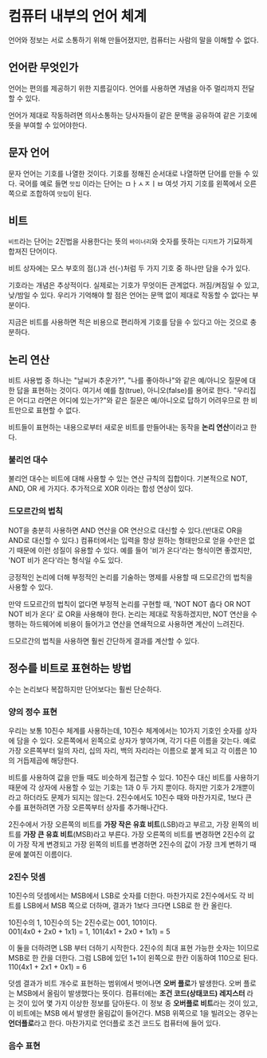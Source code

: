 # 컴퓨터 내부의 언어 체계

언어와 정보는 서로 소통하기 위해 만들어졌지만, 컴퓨터는 사람의 말을 이해할 수 없다.

## 언어란 무엇인가
언어는 편의를 제공하기 위한 지름길이다.
언어를 사용하면 개념을 아주 멀리까지 전달할 수 있다.

언어가 제대로 작동하려면 의사소통하는 당사자들이 같은 문맥을 공유하여 같은 기호에 뜻을 부여할 수 있어야한다.

## 문자 언어
문자 언어는 기호를 나열한 것이다.
기호를 정해진 순서대로 나열하면 단어를 만들 수 있다.
국어를 예로 들면 `맛집` 이라는 단어는 ㅁㅏㅅㅈㅣㅂ 여섯 가지 기호를 왼쪽에서 오른쪽으로 조합하여 `맛집`이 된다.

## 비트
`비트`라는 단어는 2진법을 사용한다는 뜻의 `바이너리`와 숫자를 뜻하는 `디지트`가 기묘하게 합져진 단어이다.

비트 상자에는 모스 부호의 점(.)과 선(-)처럼 두 가지 기호 중 하나만 담을 수가 있다.

기호라는 개념은 추상적이다. 실제로는 기호가 무엇이든 관계없다. 꺼짐/켜짐일 수 있고, 낮/밤일 수 있다. 우리가 기억해야 할 점은 언어는 문맥 없이 제대로 작동할 수 없다는 부분이다.

지금은 비트를 사용하면 적은 비용으로 편리하게 기호를 담을 수 있다고 아는 것으로 충분하다.

## 논리 연산
비트 사용법 중 하나는 "날씨가 추운가?", "나를 좋아하나"와 같은 예/아니오 질문에 대한 답을 표현하는 것이다. 여기서 예를 참(true), 아니오(false)를 용어로 한다.
"우리집은 어디고 라면은 어디에 있는가?"와 같은 질문은 예/아니오로 답하기 어려우므로 한 비트만으로 표현할 수 없다.

비트들이 표현하는 내용으로부터 새로운 비트를 만들어내는 동작을 **논리 연산**이라고 한다.

### 불리언 대수
불리언 대수는 비트에 대해 사용할 수 있는 연산 규칙의 집합이다.
기본적으로 NOT, AND, OR 세 가지다. 추가적으로 XOR 이라는 합성 연상이 있다.

### 드모르간의 법칙
NOT을 충분히 사용하면 AND 연산을 OR 연산으로 대신할 수 있다.(반대로 OR을 AND로 대신할 수 있다.)
컴퓨터에서는 입력을 항상 원하는 형태만으로 얻을 수만은 없기 때문에 이런 성질이 유용할 수 있다.
예를 들어 '비가 온다'라는 형식이면 좋겠지만, 'NOT 비가 온다'라는 형식일 수도 있다.

긍정적인 논리에 더해 부정적인 논리를 기술하는 명제를 사용할 때 드모르간의 법칙을 사용할 수 있다.

만약 드모르간의 법칙이 없다면 부정적 논리를 구현할 때, 'NOT NOT 춥다 OR NOT NOT 비가 온다' 로 OR을 사용해야 한다.
논리는 제대로 작동하겠지만, NOT 연산을 수행하는 하드웨어에 비용이 들어가고 연산을 연쇄적으로 사용하면 계산이 느려진다.

드모르간의 법칙을 사용하면 훨씬 간단하게 결과를 계산할 수 있다.

## 정수를 비트로 표현하는 방법
수는 논리보다 복잡하지만 단어보다는 훨씬 단순하다.

### 양의 정수 표현
우리는 보통 10진수 체계를 사용하는데, 10진수 체계에서는 10가지 기호인 숫자를 상자에 담을 수 있다.
오른쪽에서 왼쪽으로 상자가 쌓여가며, 각기 다른 이름을 갖는다.
예로 가장 오른쪽부터 일의 자리, 십의 자리, 백의 자리라는 이름으로 붙게 되고 각 이름은 10의 거듭제곱에 해당한다.

비트를 사용하여 값을 만들 때도 비슷하게 접근할 수 있다. 10진수 대신 비트를 사용하기 때문에 각 상자에 사용할 수 있는 기호는 1과 0 두 가지 뿐이다.
하지만 기호가 2개뿐이라고 하더라도 문제가 되지는 않는다. 
2진수에서도 10진수 때와 마찬가지로, 1보다 큰 수를 표현하려면 가장 오른쪽부터 상자를 추가해나간다.

2진수에서 가장 오른쪽의 비트를 **가장 작은 유효 비트**(LSB)라고 부르고, 가장 왼쪽의 비트를 **가장 큰 유효 비트**(MSB)라고 부른다.
가장 오른쪽의 비트를 변경하면 2진수의 값이 가장 작게 변경되고 가장 왼쪽의 비트를 변경하면 2진수의 값이 가장 크게 변하기 때문에 붙여진 이름이다.

### 2진수 덧셈
10진수의 덧셈에서는 MSB에서 LSB로 숫자를 더한다.
마찬가지로 2진수에서도 각 비트를 LSB에서 MSB 쪽으로 더하며, 결과가 1보다 크다면 LSB로 한 칸 올린다.

10진수의 1, 10진수의 5는 2진수로는 001, 101이다.<br/>
001(4x0 + 2x0 + 1x1) = 1, 101(4x1 + 2x0 + 1x1) = 5

이 둘을 더하려면 LSB 부터 더하기 시작한다.
2진수의 최대 표현 가능한 숫자는 1이므로 MSB로 한 칸을 더한다.
그럼 LSB에 있던 1+1이 왼쪽으로 한칸 이동하여 110으로 된다.
110(4x1 + 2x1 + 0x1) = 6

덧셈 결과가 비트 개수로 표현하는 범위에서 벗어나면 **오버 플로**가 발생한다.
오버 플로는 MSB에서 올림이 발생했다는 뜻이다.
컴퓨터에는 **조건 코드(상태코드) 레지스터** 라는 것이 있어 몇 가지 이상한 정보를 담아둔다.
이 정보 중 **오버플로 비트**라는 것이 있고, 이 비트에는 MSB 에서 발생한 올림값이 들어간다.
MSB 위쪽으로 1을 빌려오는 경우는 **언더플로**라고 한다. 마찬가지로 언더플로 조건 코드도 컴퓨터에 들어 있다.

### 음수 표현





